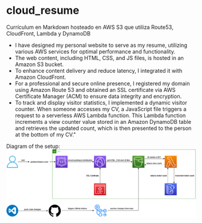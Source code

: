 # cloud_resume
Currículum en Markdown hosteado en AWS S3 que utiliza Route53, CloudFront, Lambda y DynamoDB


- I have designed my personal website to serve as my resume, utilizing various AWS services for optimal performance and functionality.
- The web content, including HTML, CSS, and JS files, is hosted in an Amazon S3 bucket.
- To enhance content delivery and reduce latency, I integrated it with Amazon CloudFront.
- For a professional and secure online presence, I registered my domain using Amazon Route 53 and obtained an SSL certificate via AWS Certificate Manager (ACM) to ensure data integrity and encryption.
- To track and display visitor statistics, I implemented a dynamic visitor counter. When someone accesses my CV, a JavaScript file triggers a request to a serverless AWS Lambda function. This Lambda function increments a view counter value stored in an Amazon DynamoDB table and retrieves the updated count, which is then presented to the person at the bottom of my CV."

Diagram of the setup:
![Diagram of the setup](diagrama_aws_cv.png)
